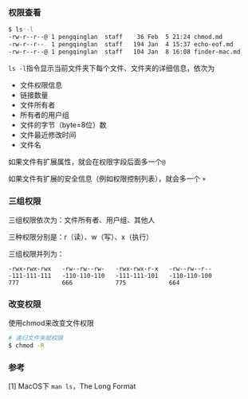 ### 权限查看

```sh
$ ls -l
-rw-r--r--@ 1 pengqinglan  staff    36 Feb  5 21:24 chmod.md
-rw-r--r--  1 pengqinglan  staff   194 Jan  4 15:37 echo-eof.md
-rw-r--r--@ 1 pengqinglan  staff   104 Jan  8 16:08 finder-mac.md
```

`ls -l`指令显示当前文件夹下每个文件、文件夹的详细信息，依次为

* 文件权限信息
* 链接数量
* 文件所有者
* 所有者的用户组
* 文件的字节（byte=8位）数
* 文件最近修改时间
* 文件名

如果文件有扩展属性，就会在权限字段后面多一个`@`

如果文件有扩展的安全信息（例如权限控制列表），就会多一个 `+`

### 三组权限

三组权限依次为：文件所有者、用户组、其他人

三种权限分别是：r（读）、w（写）、x（执行）

三组权限并列为：

```            775
-rwx-rwx-rwx   -rw--rw--rw-   -rwx-rwx-r-x   -rw--rw--r--
-111-111-111   -110-110-110   -111-111-101   -110-110-100
777            666            775            664
```

### 改变权限

使用chmod来改变文件权限

```sh
# 递归文件夹赋权限
$ chmod -R
```

### 参考

[1] MacOS下 `man ls`，The Long Format